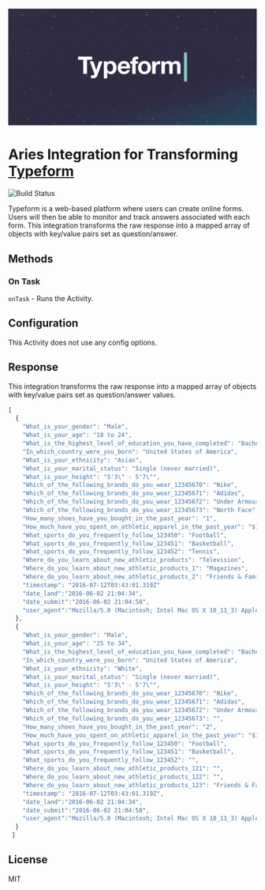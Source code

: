 ![alt text](/img/logo.png "Aries Integration for Transforming Typeform")

# Aries Integration for Transforming [Typeform](https://www.typeform.com/help/data-api/)

![Build Status][ci-badge]

Typeform is a web-based platform where users can create online forms. Users will then be able to monitor and track answers associated with each form. This integration transforms the raw response into a mapped array of objects with key/value pairs set as question/answer.

## Methods

### On Task
`onTask` - Runs the Activity.

## Configuration
This Activity does not use any config options.

## Response
This integration transforms the raw response into a mapped array of objects with key/value pairs set as question/answer values.
```javascript
[
  {
    "What_is_your_gender": "Male",
    "What_is_your_age": "18 to 24",
    "What_is_the_highest_level_of_education_you_have_completed": "Bachelor's degree",
    "In_which_country_were_you_born": "United States of America",
    "What_is_your_ethnicity": "Asian",
    "What_is_your_marital_status": "Single (never married)",
    "What_is_your_height": "5'3\" - 5'7\"",
    "Which_of_the_following_brands_do_you_wear_12345670": "Nike",
    "Which_of_the_following_brands_do_you_wear_12345671": "Adidas",
    "Which_of_the_following_brands_do_you_wear_12345672": "Under Armour",
    "Which_of_the_following_brands_do_you_wear_12345673": "North Face",
    "How_many_shoes_have_you_bought_in_the_past_year": "1",
    "How_much_have_you_spent_on_athletic_apparel_in_the_past_year": "$101 - $150",
    "What_sports_do_you_frequently_follow_123450": "Football",
    "What_sports_do_you_frequently_follow_123451": "Basketball",
    "What_sports_do_you_frequently_follow_123452": "Tennis",
    "Where_do_you_learn_about_new_athletic_products": "Television",
    "Where_do_you_learn_about_new_athletic_products_1": "Magazines",
    "Where_do_you_learn_about_new_athletic_products_2": "Friends & Family",
    "timestamp": "2016-07-12T03:43:01.319Z"
    "date_land":"2016-06-02 21:04:34",
    "date_submit":"2016-06-02 21:04:58",
    "user_agent":"Mozilla/5.0 (Macintosh; Intel Mac OS X 10_11_3) AppleWebKit/537.36 (KHTML, like Gecko) Chrome/50.0.2661.102 Safari/537.36"
  },
  {
    "What_is_your_gender": "Male",
    "What_is_your_age": "25 to 34",
    "What_is_the_highest_level_of_education_you_have_completed": "Bachelor's degree",
    "In_which_country_were_you_born": "United States of America",
    "What_is_your_ethnicity": "White",
    "What_is_your_marital_status": "Single (never married)",
    "What_is_your_height": "5'3\" - 5'7\"",
    "Which_of_the_following_brands_do_you_wear_12345670": "Nike",
    "Which_of_the_following_brands_do_you_wear_12345671": "Adidas",
    "Which_of_the_following_brands_do_you_wear_12345672": "Under Armour",
    "Which_of_the_following_brands_do_you_wear_12345673": "",
    "How_many_shoes_have_you_bought_in_the_past_year": "2",
    "How_much_have_you_spent_on_athletic_apparel_in_the_past_year": "$101 - $150",
    "What_sports_do_you_frequently_follow_123450": "Football",
    "What_sports_do_you_frequently_follow_123451": "Basketball",
    "What_sports_do_you_frequently_follow_123452": "",
    "Where_do_you_learn_about_new_athletic_products_121": "",
    "Where_do_you_learn_about_new_athletic_products_122": "",
    "Where_do_you_learn_about_new_athletic_products_123": "Friends & Family",
    "timestamp": "2016-07-12T03:43:01.319Z",
    "date_land":"2016-06-02 21:04:34",
    "date_submit":"2016-06-02 21:04:58",
    "user_agent":"Mozilla/5.0 (Macintosh; Intel Mac OS X 10_11_3) AppleWebKit/537.36 (KHTML, like Gecko) Chrome/50.0.2661.102 Safari/537.36"
  }
 ]
```
## License
MIT

[ci-link]: https://circleci.com/gh/aries-data/aries-activity-typeform-transform
[ci-badge]: https://circleci.com/gh/aries-data/aries-activity-typeform-transform.svg?style=svg

